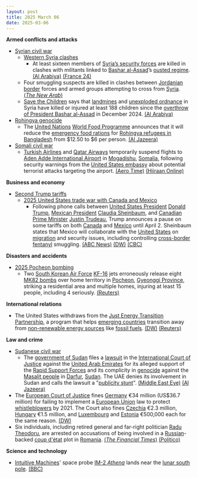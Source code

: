 ```yaml
---
layout: post
title: 2025 March 06
date: 2025-03-06
---
```



**Armed conflicts and attacks**

* [Syrian civil war](https://en.wikipedia.org/wiki/Syrian_civil_war "Syrian civil war")
  + [Western Syria clashes](https://en.wikipedia.org/wiki/Western_Syria_clashes_%28December_2024%E2%80%93present%29 "Western Syria clashes (December 2024–present)")
    - At least sixteen members of [Syria’s security forces](https://en.wikipedia.org/wiki/Syrian_Armed_Forces "Syrian Armed Forces") are killed in clashes with militants linked to [Bashar al-Assad](https://en.wikipedia.org/wiki/Bashar_al-Assad "Bashar al-Assad")’s [ousted regime](https://en.wikipedia.org/wiki/Ba%27athist_Syria "Ba'athist Syria"). [(Al Arabiya)](https://english.alarabiya.net/News/middle-east/2025/03/06/syria-forces-say-clashing-with-gunmen-affiliated-with-an-al-assad-era-commander) [(France 24)](https://www.france24.com/en/middle-east/20250306-deadly-clashes-erupt-between-syrian-forces-and-remnants-of-assad-s-militias)
  + Four smuggling suspects are killed in clashes between [Jordanian border](https://en.wikipedia.org/wiki/Jordan%E2%80%93Syria_border "Jordan–Syria border") forces and armed groups attempting to cross from [Syria](https://en.wikipedia.org/wiki/Syria "Syria"). [(*The New Arab*)](https://www.newarab.com/news/jordanian-forces-clash-smugglers-syria-border)
  + [Save the Children](https://en.wikipedia.org/wiki/Save_the_Children "Save the Children") says that [landmines](https://en.wikipedia.org/wiki/Landmines "Landmines") and [unexploded ordnance](https://en.wikipedia.org/wiki/Unexploded_ordnance "Unexploded ordnance") in Syria have killed or injured at least 188 children since the [overthrow of President Bashar al-Assad](https://en.wikipedia.org/wiki/Fall_of_the_Assad_regime "Fall of the Assad regime") in December 2024. [(Al Arabiya)](https://english.alarabiya.net/News/middle-east/2025/03/06/syria-leftover-explosives-kill-and-injure-over-180-children-ngo)
* [Rohingya genocide](https://en.wikipedia.org/wiki/Rohingya_genocide "Rohingya genocide")
  + The [United Nations](https://en.wikipedia.org/wiki/United_Nations "United Nations") [World Food Programme](https://en.wikipedia.org/wiki/World_Food_Programme "World Food Programme") announces that it will reduce the [emergency food rations](https://en.wikipedia.org/wiki/Emergency_rations "Emergency rations") for [Rohingya refugees in Bangladesh](https://en.wikipedia.org/wiki/Rohingya_refugees_in_Bangladesh "Rohingya refugees in Bangladesh") from $12.50 to $6 per person. [(Al Jazeera)](https://www.aljazeera.com/news/2025/3/6/un-to-halve-rohingya-food-aid-in-bangladesh-amid-funding-crunch)
* [Somali civil war](https://en.wikipedia.org/wiki/Somali_Civil_War_%282009%E2%80%93present%29 "Somali Civil War (2009–present)")
  + [Turkish Airlines](https://en.wikipedia.org/wiki/Turkish_Airlines "Turkish Airlines") and [Qatar Airways](https://en.wikipedia.org/wiki/Qatar_Airways "Qatar Airways") temporarily suspend flights to [Aden Adde International Airport](https://en.wikipedia.org/wiki/Aden_Adde_International_Airport "Aden Adde International Airport") in [Mogadishu](https://en.wikipedia.org/wiki/Mogadishu "Mogadishu"), [Somalia](https://en.wikipedia.org/wiki/Somalia "Somalia"), following security warnings from the [United States embassy](https://en.wikipedia.org/wiki/Embassy_of_the_United_States%2C_Mogadishu "Embassy of the United States, Mogadishu") about potential terrorist attacks targeting the airport. [(Aero Time)](https://www.aerotime.aero/articles/turkish-airlines-qatar-airways-somalia-mogadishu) [(Hiiraan Online)](https://www.hiiraan.com/news4/2025/Mar/200547/u_s_embassy_warning_triggers_flight_cancellations_by_turkish_airlines_and_qatar_airways_to_mogadishu.aspx)

**Business and economy**

* [Second Trump tariffs](https://en.wikipedia.org/wiki/Second_Trump_tariffs "Second Trump tariffs")
  + [2025 United States trade war with Canada and Mexico](https://en.wikipedia.org/wiki/2025_United_States_trade_war_with_Canada_and_Mexico "2025 United States trade war with Canada and Mexico")
    - Following phone calls between [United States President](https://en.wikipedia.org/wiki/President_of_the_United_States "President of the United States") [Donald Trump](https://en.wikipedia.org/wiki/Donald_Trump "Donald Trump"), [Mexican President](https://en.wikipedia.org/wiki/President_of_Mexico "President of Mexico") [Claudia Sheinbaum](https://en.wikipedia.org/wiki/Claudia_Sheinbaum "Claudia Sheinbaum"), and [Canadian Prime Minister](https://en.wikipedia.org/wiki/Prime_Minister_of_Canada "Prime Minister of Canada") [Justin Trudeau](https://en.wikipedia.org/wiki/Justin_Trudeau "Justin Trudeau"), Trump announces a pause on some tariffs on both [Canada](https://en.wikipedia.org/wiki/Canada "Canada") and [Mexico](https://en.wikipedia.org/wiki/Mexico "Mexico") until April 2. Sheinbaum states that Mexico will collaborate with the [United States](https://en.wikipedia.org/wiki/United_States "United States") on [migration](https://en.wikipedia.org/wiki/Immigration_policy_of_the_United_States "Immigration policy of the United States") and security issues, including controlling [cross-border](https://en.wikipedia.org/wiki/Mexico%E2%80%93United_States_border "Mexico–United States border") [fentanyl](https://en.wikipedia.org/wiki/Fentanyl "Fentanyl") smuggling. [(ABC News)](https://abcnews.go.com/Politics/live-updates/trump-2nd-term-tariffs-ukraine/?id=119377651) [(DW)](https://www.dw.com/en/us-updates-trump-delays-most-tariffs-on-mexico/live-71850905) [(CBC)](https://www.cbc.ca/news/politics/trudeau-trump-trade-war-deal-1.7476311)

**Disasters and accidents**

* [2025 Pocheon bombing](https://en.wikipedia.org/wiki/2025_Pocheon_bombing "2025 Pocheon bombing")
  + Two [South Korean Air Force](https://en.wikipedia.org/wiki/Republic_of_Korea_Air_Force "Republic of Korea Air Force") [KF-16](https://en.wikipedia.org/wiki/General_Dynamics_F-16_Fighting_Falcon "General Dynamics F-16 Fighting Falcon") jets erroneously release eight [MK82 bombs](https://en.wikipedia.org/wiki/Mark_82_bomb "Mark 82 bomb") over home territory in [Pocheon](https://en.wikipedia.org/wiki/Pocheon "Pocheon"), [Gyeonggi Province](https://en.wikipedia.org/wiki/Gyeonggi_Province "Gyeonggi Province"), striking a residential area and multiple homes, injuring at least 15 people, including 4 seriously. [(Reuters)](https://www.reuters.com/world/asia-pacific/seven-hurt-south-korea-after-shell-lands-civilian-area-during-military-drills-2025-03-06/)

**International relations**

* The United States withdraws from the [Just Energy Transition Partnership](https://en.wikipedia.org/wiki/Just_Energy_Transition_Partnership "Just Energy Transition Partnership"), a program that helps [emerging countries](https://en.wikipedia.org/wiki/Emerging_market "Emerging market") transition away from [non-renewable energy sources](https://en.wikipedia.org/wiki/Non-renewable_resource "Non-renewable resource") like [fossil fuels](https://en.wikipedia.org/wiki/Fossil_fuels "Fossil fuels"). [(DW)](https://www.dw.com/en/us-exits-93-billion-climate-deal-with-developing-nations/a-71847744) [(Reuters)](https://www.reuters.com/sustainability/climate-energy/us-withdrawing-plan-help-major-polluters-move-coal-sources-2025-03-05/)

**Law and crime**

* [Sudanese civil war](https://en.wikipedia.org/wiki/Sudanese_civil_war_%282023%E2%80%93present%29 "Sudanese civil war (2023–present)")
  + The [government of Sudan](https://en.wikipedia.org/wiki/Government_of_Sudan "Government of Sudan") files a [lawsuit](https://en.wikipedia.org/wiki/Lawsuit "Lawsuit") in the [International Court of Justice](https://en.wikipedia.org/wiki/International_Court_of_Justice "International Court of Justice") against the [United Arab Emirates](https://en.wikipedia.org/wiki/United_Arab_Emirates "United Arab Emirates") for its alleged support of the [Rapid Support Forces](https://en.wikipedia.org/wiki/Rapid_Support_Forces "Rapid Support Forces") and its complicity in [genocide](https://en.wikipedia.org/wiki/Genocide "Genocide") against the [Masalit people](https://en.wikipedia.org/wiki/Masalit_people "Masalit people") in [Darfur](https://en.wikipedia.org/wiki/Darfur "Darfur"), [Sudan](https://en.wikipedia.org/wiki/Sudan "Sudan"). The UAE denies its involvement in Sudan and calls the lawsuit a "[publicity stunt](https://en.wikipedia.org/wiki/Publicity_stunt "Publicity stunt")". [(Middle East Eye)](https://www.middleeasteye.net/news/sudan-launches-case-against-uae-icj-over-complicity-genocide) [(Al Jazeera)](https://www.aljazeera.com/news/2025/3/6/sudan-files-case-against-uae-at-top-un-court-over-complicity-in-genocide)
* The [European Court of Justice](https://en.wikipedia.org/wiki/European_Court_of_Justice "European Court of Justice") fines [Germany](https://en.wikipedia.org/wiki/Germany "Germany") €34 million (US$36.7 million) for failing to implement a [European Union](https://en.wikipedia.org/wiki/European_Union "European Union") law to protect [whistleblowers](https://en.wikipedia.org/wiki/Whistleblowers "Whistleblowers") by 2021. The Court also fines [Czechia](https://en.wikipedia.org/wiki/Czechia "Czechia") €2.3 million, [Hungary](https://en.wikipedia.org/wiki/Hungary "Hungary") €1.5 million, and [Luxembourg](https://en.wikipedia.org/wiki/Luxembourg "Luxembourg") and [Estonia](https://en.wikipedia.org/wiki/Estonia "Estonia") €500,000 each for the same reason. [(DW)](https://www.dw.com/en/germany-fined-34-million-for-late-whistleblower-protection/a-71843936)
* Six individuals, including retired general and far-right politician [Radu Theodoru](/w/index.php?title=Radu_Theodoru&action=edit&redlink=1 "Radu Theodoru (page does not exist)"), are arrested on accusations of being involved in a [Russian](https://en.wikipedia.org/wiki/Russia "Russia")-backed [coup d'état](https://en.wikipedia.org/wiki/Coup_d%27%C3%A9tat "Coup d'état") plot in [Romania](https://en.wikipedia.org/wiki/Romania "Romania"). [(*The Financial Times*)](https://www.ft.com/content/414d9140-05e1-4f80-83de-4d7421134f57) [(Politico)](https://www.politico.eu/article/romania-foils-revolution-pro-russia-group-featuring-101-year-old-man-holocaust-denying/)

**Science and technology**

* [Intuitive Machines](https://en.wikipedia.org/wiki/Intuitive_Machines "Intuitive Machines")' space probe [IM-2 *Athena*](https://en.wikipedia.org/wiki/IM-2 "IM-2") lands near the [lunar south pole](https://en.wikipedia.org/wiki/Moon "Moon"). [(BBC)](https://www.bbc.com/news/articles/c871eeez0yzo)

